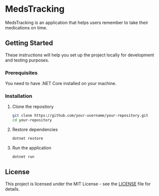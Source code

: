 # MedsTracking

MedsTracking is an application that helps users remember to take their medications on time.

## Getting Started

These instructions will help you set up the project locally for development and testing purposes.

### Prerequisites

You need to have .NET Core installed on your machine.

### Installation

1. Clone the repository
   ```bash
   git clone https://github.com/your-username/your-repository.git
   cd your-repository
   ```

2. Restore dependencies
   ```bash
   dotnet restore
   ```

3. Run the application
   ```bash
   dotnet run
   ```

## License

This project is licensed under the MIT License - see the [LICENSE](LICENSE) file for details.
